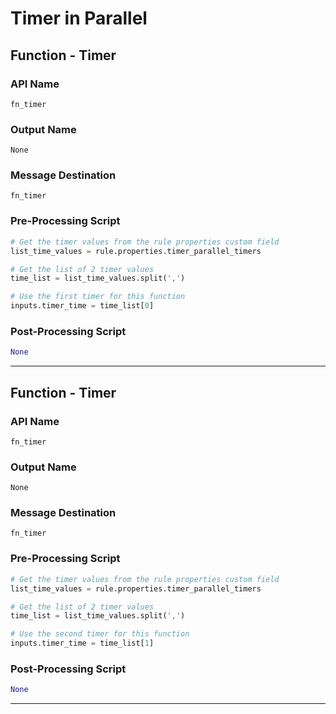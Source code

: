 <!--
    DO NOT MANUALLY EDIT THIS FILE
    THIS FILE IS AUTOMATICALLY GENERATED WITH resilient-sdk codegen
-->

# Timer in Parallel

## Function - Timer

### API Name
`fn_timer`

### Output Name
`None`

### Message Destination
`fn_timer`

### Pre-Processing Script
```python
# Get the timer values from the rule properties custom field
list_time_values = rule.properties.timer_parallel_timers

# Get the list of 2 timer values
time_list = list_time_values.split(',')

# Use the first timer for this function
inputs.timer_time = time_list[0]
```

### Post-Processing Script
```python
None
```

---

## Function - Timer

### API Name
`fn_timer`

### Output Name
`None`

### Message Destination
`fn_timer`

### Pre-Processing Script
```python
# Get the timer values from the rule properties custom field
list_time_values = rule.properties.timer_parallel_timers

# Get the list of 2 timer values
time_list = list_time_values.split(',')

# Use the second timer for this function
inputs.timer_time = time_list[1]
```

### Post-Processing Script
```python
None
```

---

